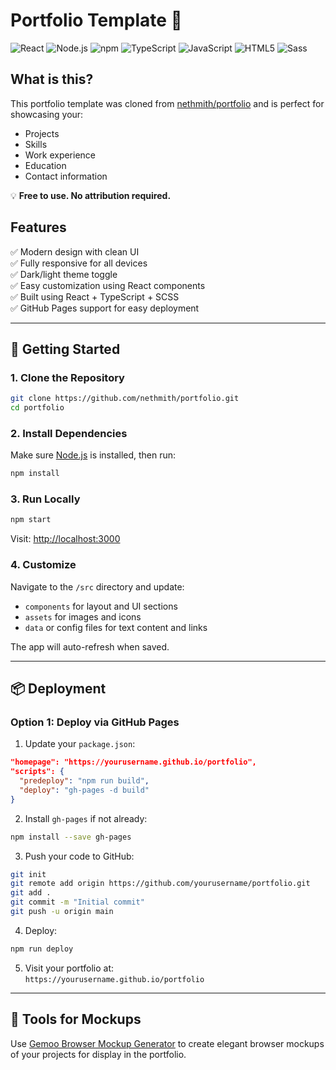 # Portfolio Template 🚀

![React](https://img.shields.io/badge/React-20232A?style=for-the-badge&logo=react&logoColor=61DAFB)
![Node.js](https://img.shields.io/badge/Node%20js-339933?style=for-the-badge&logo=nodedotjs&logoColor=white)
![npm](https://img.shields.io/badge/npm-CB3837?style=for-the-badge&logo=npm&logoColor=white)
![TypeScript](https://img.shields.io/badge/typescript-%23007ACC.svg?style=for-the-badge&logo=typescript&logoColor=white)
![JavaScript](https://img.shields.io/badge/JavaScript-323330?style=for-the-badge&logo=javascript&logoColor=F7DF1E)
![HTML5](https://img.shields.io/badge/HTML5-E34F26?style=for-the-badge&logo=html5&logoColor=white)
![Sass](https://img.shields.io/badge/Sass-CC6699?style=for-the-badge&logo=sass&logoColor=white)

## What is this?

This portfolio template was cloned from [nethmith/portfolio](https://github.com/nethmith/portfolio.git) and is perfect for showcasing your:

- Projects  
- Skills  
- Work experience  
- Education  
- Contact information  

💡 **Free to use. No attribution required.**

## Features

✅ Modern design with clean UI  
✅ Fully responsive for all devices  
✅ Dark/light theme toggle  
✅ Easy customization using React components  
✅ Built using React + TypeScript + SCSS  
✅ GitHub Pages support for easy deployment

---

## 🚀 Getting Started

### 1. Clone the Repository

```bash
git clone https://github.com/nethmith/portfolio.git
cd portfolio
```

### 2. Install Dependencies

Make sure [Node.js](https://nodejs.org/) is installed, then run:

```bash
npm install
```

### 3. Run Locally

```bash
npm start
```

Visit: [http://localhost:3000](http://localhost:3000)

### 4. Customize

Navigate to the `/src` directory and update:

- `components` for layout and UI sections
- `assets` for images and icons
- `data` or config files for text content and links

The app will auto-refresh when saved.

---

## 📦 Deployment

### Option 1: Deploy via GitHub Pages

1. Update your `package.json`:

```json
"homepage": "https://yourusername.github.io/portfolio",
"scripts": {
  "predeploy": "npm run build",
  "deploy": "gh-pages -d build"
}
```

2. Install `gh-pages` if not already:

```bash
npm install --save gh-pages
```

3. Push your code to GitHub:

```bash
git init
git remote add origin https://github.com/yourusername/portfolio.git
git add .
git commit -m "Initial commit"
git push -u origin main
```

4. Deploy:

```bash
npm run deploy
```

5. Visit your portfolio at:  
   `https://yourusername.github.io/portfolio`

---

## 🌟 Tools for Mockups

Use [Gemoo Browser Mockup Generator](https://gemoo.com/tools/browser-mockup-generator/) to create elegant browser mockups of your projects for display in the portfolio.
